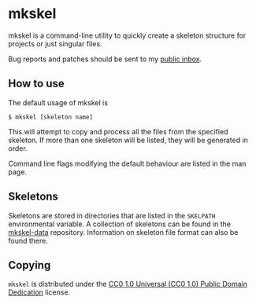 mkskel
======

mkskel is a command-line utility to quickly create a skeleton structure
for projects or just singular files.

Bug reports and patches should be sent to my [public inbox].

How to use
----------

The default usage of mkskel is

	$ mkskel [skeleton name]

This will attempt to copy and process all the files from the specified
skeleton. If more than one skeleton will be listed, they will be
generated in order.

Command line flags modifying the default behaviour are listed
in the man page.

Skeletons
---------

Skeletons are stored in directories that are listed in the `SKELPATH`
environmental variable. A collection of skeletons can be found in the
[mkskel-data][collection] repository. Information on skeleton file
format can also be found there.

Copying
-------

`mkskel` is distributed under the [CC0 1.0 Universal (CC0 1.0) Public
Domain Dedication][cc0] license.

[collection]: https://git.sr.ht/~zge/mkskel-data
[public inbox]: https://lists.sr.ht/~zge/public-inbox
[cc0]: https://creativecommons.org/publicdomain/zero/1.0/deed
